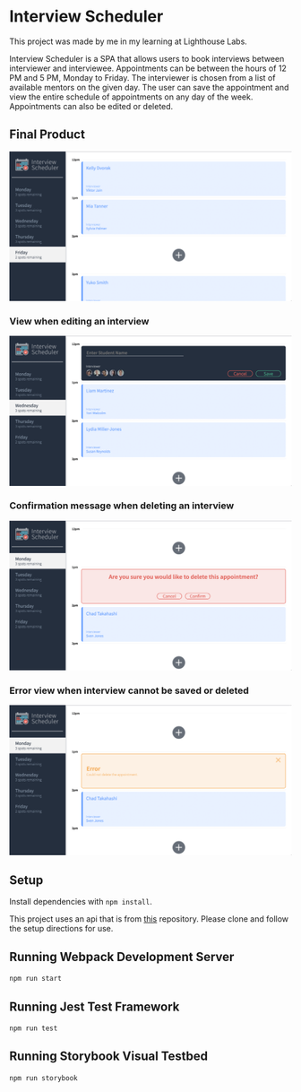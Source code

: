 # Interview Scheduler

This project was made by me in my learning at Lighthouse Labs.

Interview Scheduler is a SPA that allows users to book interviews between interviewer and interviewee. Appointments can be between the hours of 12 PM and 5 PM, Monday to Friday. The interviewer is chosen from a list of available mentors on the given day. The user can save the appointment and view the entire schedule of appointments on any day of the week. Appointments can also be edited or deleted.

## Final Product

!["final product](https://github.com/miaju/scheduler/blob/master/docs/final.png)

### View when editing an interview

!["edit an Appointment](https://github.com/miaju/scheduler/blob/master/docs/edit-app.png)

### Confirmation message when deleting an interview

!["delete an Appointment"](https://github.com/miaju/scheduler/blob/master/docs/delete_app.png)

### Error view when interview cannot be saved or deleted

!["error with network call"](https://github.com/miaju/scheduler/blob/master/docs/error_app.png)

## Setup

Install dependencies with `npm install`.

This project uses an api that is from [this](https://github.com/lighthouse-labs/scheduler-api) repository. Please clone and follow the setup directions for use.

## Running Webpack Development Server

```sh
npm run start
```

## Running Jest Test Framework

```sh
npm run test
```

## Running Storybook Visual Testbed

```sh
npm run storybook
```
